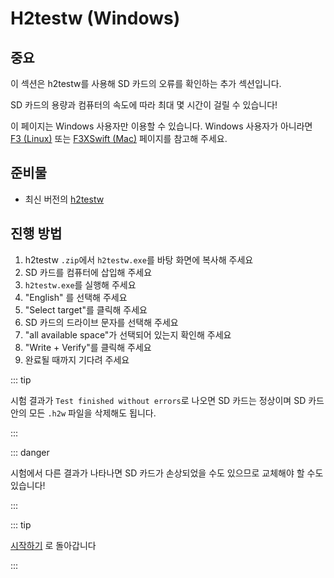 # H2testw (Windows)

## 중요

이 섹션은 h2testw를 사용해 SD 카드의 오류를 확인하는 추가 섹션입니다.

SD 카드의 용량과 컴퓨터의 속도에 따라 최대 몇 시간이 걸릴 수 있습니다!

이 페이지는 Windows 사용자만 이용할 수 있습니다. Windows 사용자가 아니라면 [F3 (Linux)](f3-\(linux\)) 또는 [F3XSwift (Mac)](f3xswift-\(mac\)) 페이지를 참고해 주세요.

## 준비물

- 최신 버전의 [h2testw](https://www.heise.de/ct/Redaktion/bo/downloads/h2testw_1.4.zip)

## 진행 방법

1. h2testw `.zip`에서 `h2testw.exe`를 바탕 화면에 복사해 주세요
2. SD 카드를 컴퓨터에 삽입해 주세요
3. `h2testw.exe`를 실행해 주세요
4. "English" 를 선택해 주세요
5. "Select target"를 클릭해 주세요
6. SD 카드의 드라이브 문자를 선택해 주세요
7. "all available space"가 선택되어 있는지 확인해 주세요
8. "Write + Verify"를 클릭해 주세요
9. 완료될 때까지 기다려 주세요

::: tip

시험 결과가 `Test finished without errors`로 나오면 SD 카드는 정상이며 SD 카드 안의 모든 `.h2w` 파일을 삭제해도 됩니다.

:::

::: danger

시험에서 다른 결과가 나타나면 SD 카드가 손상되었을 수도 있으므로 교체해야 할 수도 있습니다!

:::

::: tip

[시작하기](get-started) 로 돌아갑니다

:::
